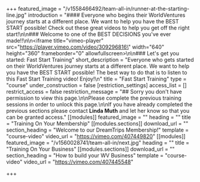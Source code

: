 +++
featured_image = "/v1558466492/team-all-in/runner-at-the-starting-line.jpg"
introduction = "#### Everyone who begins their WorldVentures journey starts at a different place.  We want to help you have the BEST START possible!  Check out these great videos to help you get off the right start!\n\n### Welcome to one of the BEST DECISIONS you've ever made!!\n\n<iframe title=\"vimeo-player\" src=\"https://player.vimeo.com/video/309296816\" width=\"640\" height=\"360\" frameborder=\"0\" allowfullscreen></iframe>\n\n### Let's get you started: Fast Start Training"
short_description = "Everyone who gets started on their WorldVentures journey starts at a different place.  We want to help you have the BEST START possible!  The best way to do that is to listen to this Fast Start Training video!  Enjoy!\n"
title = "Fast Start Training"
type = "course"
under_construction = false
[restriction_settings]
access_list = []
restrict_access = false
restriction_message = "## Sorry you don't have permission to view this page.\n\nPlease complete the previous training sessions in order to unlock this page.\n\nIf you have already completed the previous sections please contact **Linda Muth** and let her know so that you can be granted access."
[[modules]]
featured_image = ""
heading = ""
title = "Training On Your Membership"
[[modules.sections]]
download_url = ""
section_heading = "Welcome to our DreamTrips Membership!"
template = "course-video"
video_url = "https://vimeo.com/407449820"
[[modules]]
featured_image = "/v1560028741/team-all-in/next.jpg"
heading = ""
title = "Training On Your Business"
[[modules.sections]]
download_url = ""
section_heading = "How to build your WV Business"
template = "course-video"
video_url = "https://vimeo.com/407445548"

+++
